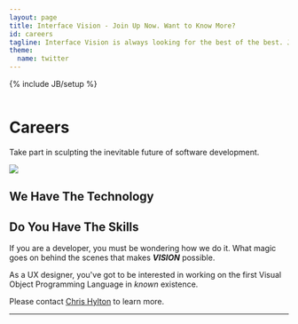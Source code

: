 ```yaml
---
layout: page
title: Interface Vision - Join Up Now. Want to Know More?
id: careers
tagline: Interface Vision is always looking for the best of the best. Join Up Now. Service guarantees citizenship.
theme:
  name: twitter
---
```

{% include JB/setup %}

<!-- Carousel ================================================== -->
<div id="myCarousel" class="carousel slide">
  <div class="carousel-inner">
    <div class="item active">
      <img src="{{ ASSET_PATH }}/img/carousel/slide-04.jpg" alt="">
      <div class="container">
        <div class="carousel-caption">
          <h1>Careers</h1>
          <p class="lead">Take part in sculpting the inevitable future of software development.</p>
        </div> <!-- carousel-caption -->
      </div> <!-- container -->
    </div> <!-- item active -->
  </div> <!-- carousel-inner -->
</div>

<!-- Marketing Messaging and Featurettes ================================================== -->
<!-- Wrap the rest of the page in another container to center all the content. -->

<div class="container marketing">
  <div class="featurette" id="Proposals">
    <img class="featurette-image pull-right" src="{{ ASSET_PATH }}/img/misc/currentLog.jpg">
    <h2 class="featurette-heading">We Have The Technology</h2>
    <h2 class="featurette-heading muted">Do You Have The Skills</h2>
    <p class="lead">If you are a developer, you must be wondering how we do it. What magic goes on behind the scenes that makes <b><i>VISION</i></b> possible.</p>
    <p class="lead">As a UX designer, you've got to be interested in working on the first Visual Object Programming Language in <i>known</i> existence.</p>
    <p class="lead">Please contact <a href="mailto:chrishylton@interfacevision.com">Chris Hylton</a> to learn more.</p>
     
  </div> <!-- featurette -->
  
  <hr class="featurette-divider">

</div>




